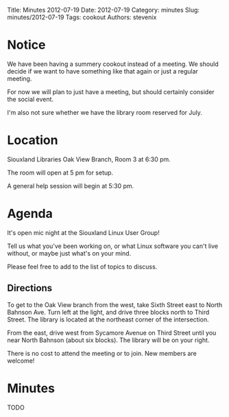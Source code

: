 Title: Minutes 2012-07-19
Date: 2012-07-19
Category: minutes
Slug: minutes/2012-07-19
Tags: cookout
Authors: stevenix

Notice
======

<!-- PELICAN_BEGIN_SUMMARY -->
We have been having a summery cookout instead of a meeting. We should
decide if we want to have something like that again or just a regular
meeting.
<!-- PELICAN_END_SUMMARY -->

For now we will plan to just have a meeting, but should certainly
consider the social event.

I'm also not sure whether we have the library room reserved for July.

Location
========

Siouxland Libraries Oak View Branch, Room 3 at 6:30 pm.

The room will open at 5 pm for setup.

A general help session will begin at 5:30 pm.

Agenda
======

It's open mic night at the Siouxland Linux User Group!

Tell us what you've been working on, or what Linux software you can't
live without, or maybe just what's on your mind.

Please feel free to add to the list of topics to discuss.

Directions
----------

To get to the Oak View branch from the west, take Sixth Street east to
North Bahnson Ave. Turn left at the light, and drive three blocks north
to Third Street. The library is located at the northeast corner of the
intersection.

From the east, drive west from Sycamore Avenue on Third Street until you
near North Bahnson (about six blocks). The library will be on your
right.

There is no cost to attend the meeting or to join. New members are
welcome!

Minutes
=======

TODO
